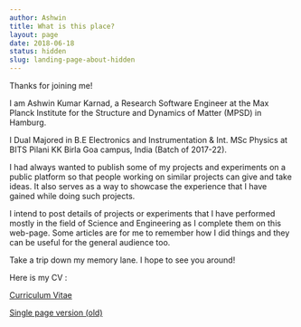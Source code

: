 ```yaml
---
author: Ashwin
title: What is this place?
layout: page
date: 2018-06-18
status: hidden
slug: landing-page-about-hidden
---
```



Thanks for joining me!

I am Ashwin Kumar Karnad, a Research Software Engineer at the Max Planck Institute for the Structure and Dynamics of Matter (MPSD) in Hamburg.

I Dual Majored in B.E Electronics and Instrumentation & Int. MSc Physics at BITS Pilani KK Birla Goa campus, India (Batch of 2017-22).

I had always wanted to publish some of my projects and experiments on a public platform so that people working on similar projects can give and take ideas. It also serves as a way to showcase the experience that I have gained while doing such projects.

I intend to post details of projects or experiments that I have performed  mostly in the field of Science and Engineering as I complete them on this web-page. Some articles are for me to remember how I did things and they can be useful for the general audience too.

Take a trip down my memory lane. I hope to see you around!

Here is my CV  :

[Curriculum Vitae](https://iamashwin99.github.io/CV_lyx/CV-AshwinKumarKarnad.pdf)

[Single page version (old)](https://iamashwin99.github.io/1pageCV/Academic_CV.pdf)

